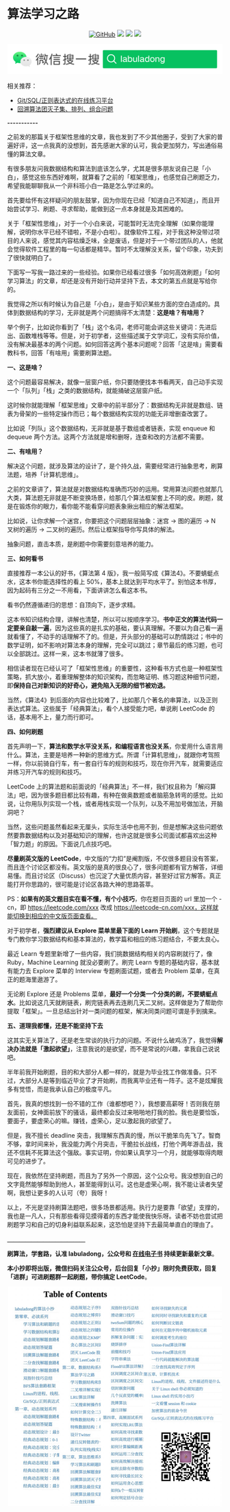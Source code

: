 # 算法学习之路


<p align='center'>
<a href="https://github.com/labuladong/fucking-algorithm" target="view_window"><img alt="GitHub" src="https://img.shields.io/github/stars/labuladong/fucking-algorithm?label=Stars&style=flat-square&logo=GitHub"></a>
<a href="https://www.zhihu.com/people/labuladong"><img src="https://img.shields.io/badge/%E7%9F%A5%E4%B9%8E-@labuladong-000000.svg?style=flat-square&logo=Zhihu"></a>
<a href="https://i.loli.net/2020/10/10/MhRTyUKfXZOlQYN.jpg"><img src="https://img.shields.io/badge/公众号-@labuladong-000000.svg?style=flat-square&logo=WeChat"></a>
<a href="https://space.bilibili.com/14089380"><img src="https://img.shields.io/badge/B站-@labuladong-000000.svg?style=flat-square&logo=Bilibili"></a>
</p>

![](../pictures/souyisou.png)

相关推荐：
  * [Git/SQL/正则表达式的在线练习平台](https://labuladong.gitbook.io/algo)
  * [回溯算法团灭子集、排列、组合问题](https://labuladong.gitbook.io/algo)

**-----------**

之前发的那篇关于框架性思维的文章，我也发到了不少其他圈子，受到了大家的普遍好评，这一点我真的没想到，首先感谢大家的认可，我会更加努力，写出通俗易懂的算法文章。

有很多朋友问我数据结构和算法到底该怎么学，尤其是很多朋友说自己是「小白」，感觉这些东西好难啊，就算看了之前的「框架思维」，也感觉自己刷题乏力，希望我能聊聊我从一个非科班小白一路是怎么学过来的。

首先要给怀有这样疑问的朋友鼓掌，因为你现在已经「知道自己不知道」，而且开始尝试学习、刷题、寻求帮助，能做到这一点本身就是及其困难的。

关于「框架性思维」，对于一个小白来说，可能暂时无法完全理解（如果你能理解，说明你水平已经不错啦，不是小白啦）。就像软件工程，对于我这种没带过项目的人来说，感觉其内容枯燥乏味，全是废话，但是对于一个带过团队的人，他就会觉得软件工程里的每一句话都是精华。暂时不太理解没关系，留个印象，功夫到了很快就明白了。

下面写一写我一路过来的一些经验。如果你已经看过很多「如何高效刷题」「如何学习算法」的文章，却还是没有开始行动并坚持下去，本文的第五点就是写给你的。

我觉得之所以有时候认为自己是「小白」，是由于知识某些方面的空白造成的。具体到数据结构的学习，无非就是两个问题搞得不太清楚：**这是啥？有啥用？**

举个例子，比如说你看到了「栈」这个名词，老师可能会讲这些关键词：先进后出、函数堆栈等等。但是，对于初学者，这些描述属于文学词汇，没有实际价值，没有解决最基本的两个问题。如何回答这两个基本问题呢？回答「这是啥」需要看教科书，回答「有啥用」需要刷算法题。

**一、这是啥？**

这个问题最容易解决，就像一层窗户纸，你只要随便找本书看两天，自己动手实现一个「队列」「栈」之类的数据结构，就能捅破这层窗户纸。

这时候你就能理解「框架思维」文章中的前半部分了：数据结构无非就是数组、链表为骨架的一些特定操作而已；每个数据结构实现的功能无非增删查改罢了。

比如说「列队」这个数据结构，无非就是基于数组或者链表，实现 enqueue 和 dequeue 两个方法。这两个方法就是增和删呀，连查和改的方法都不需要。

**二、有啥用？**

解决这个问题，就涉及算法的设计了，是个持久战，需要经常进行抽象思考，刷算法题，培养「计算机思维」。

之前的文章讲了，算法就是对数据结构准确而巧妙的运用。常用算法问题也就那几大类，算法题无非就是不断变换场景，给那几个算法框架套上不同的皮。刷题，就是在锻炼你的眼力，看你能不能看穿问题表象揪出相应的解法框架。

比如说，让你求解一个迷宫，你要把这个问题层层抽象：迷宫 -> 图的遍历 -> N 叉树的遍历 -> 二叉树的遍历。然后让框架指导你写具体的解法。

抽象问题，直击本质，是刷题中你需要刻意培养的能力。

**三、如何看书**

直接推荐一本公认的好书，《算法第 4 版》，我一般简写成《算法4》。不要蜻蜓点水，这本书你能选择性的看上 50%，基本上就达到平均水平了。别怕这本书厚，因为起码有三分之一不用看，下面讲讲怎么看这本书。

看书仍然遵循递归的思想：自顶向下，逐步求精。

这本书知识结构合理，讲解也清楚，所以可以按顺序学习。**书中正文的算法代码一定要亲自敲一遍**，因为这些真的是扎实的基础，要认真理解。不要以为自己看一遍就看懂了，不动手的话理解不了的。但是，开头部分的基础可以酌情跳过；书中的数学证明，如不影响对算法本身的理解，完全可以跳过；章节最后的练习题，也可以全部跳过。这样一来，这本书就薄了很多。

相信读者现在已经认可了「框架性思维」的重要性，这种看书方式也是一种框架性策略，抓大放小，着重理解整体的知识架构，而忽略证明、练习题这种细节问题，即**保持自己对新知识的好奇心，避免陷入无限的细节被劝退。**

当然，《算法4》到后面的内容也比较难了，比如那几个著名的串算法，以及正则表达式算法。这些属于「经典算法」，看个人接受能力吧，单说刷 LeetCode 的话，基本用不上，量力而行即可。

**四、如何刷题**

首先声明一下，**算法和数学水平没关系，和编程语言也没关系**，你爱用什么语言用什么。算法，主要是培养一种新的思维方式。所谓「计算机思维」，就跟你考驾照一样，你以前骑自行车，有一套自行车的规则和技巧，现在你开汽车，就需要适应并练习开汽车的规则和技巧。

LeetCode 上的算法题和前面说的「经典算法」不一样，我们权且称为「解闷算法」吧，因为很多题目都比较有趣，有种在做奥数题或者脑筋急转弯的感觉。比如说，让你用队列实现一个栈，或者用栈实现一个队列，以及不用加号做加法，开脑洞吧？

当然，这些问题虽然看起来无厘头，实际生活中也用不到，但是想解决这些问题依然要靠数据结构以及对基础知识的理解，也许这就是很多公司面试都喜欢出这种「智力题」的原因。下面说几点技巧吧。

**尽量刷英文版的 LeetCode**，中文版的“力扣”是阉割版，不仅很多题目没有答案，而且连个讨论区都没有。英文版的是真的很良心了，很多问题都有官方解答，详细易懂。而且讨论区（Discuss）也沉淀了大量优质内容，甚至好过官方解答。真正能打开你思路的，很可能是讨论区各路大神的思路荟萃。

PS：**如果有的英文题目实在看不懂，有个小技巧**，你在题目页面的 url 里加一个 -cn，即 https://leetcode.com/xxx 改成 https://leetcode-cn.com/xxx，这样就能切换到相应的中文版页面查看。

对于初学者，**强烈建议从 Explore 菜单里最下面的 Learn 开始刷**，这个专题就是专门教你学习数据结构和基本算法的，教学篇和相应的练习题结合，不要太良心。

最近 Learn 专题里新增了一些内容，我们挑数据结构相关的内容刷就行了，像 Ruby，Machine Learning 就没必要刷了。刷完 Learn 专题的基础内容，基本就有能力去 Explore 菜单的 Interview 专题刷面试题，或者去 Problem 菜单，在真正的题海里遨游了。

无论刷 Explore 还是 Problems 菜单，**最好一个分类一个分类的刷，不要蜻蜓点水**。比如说这几天就刷链表，刷完链表再去连刷几天二叉树。这样做是为了帮助你提取「框架」。一旦总结出针对一类问题的框架，解决同类问题可谓是手到擒来。

**五、道理我都懂，还是不能坚持下去**

这其实无关算法了，还是老生常谈的执行力的问题。不说什么破鸡汤了，我觉得**解决办法就是「激起欲望」**，注意我说的是欲望，而不是常说的兴趣，拿我自己说说吧。

半年前我开始刷题，目的和大部分人都一样的，就是为毕业找工作做准备。只不过，大部分人是等到临近毕业了才开始刷，而我离毕业还有一阵子。这不是炫耀我多有觉悟，而是我承认自己的极度平凡。

首先，我真的想找到一份不错的工作（谁都想吧？），我想要高薪呀！否则我在朋友面前，女神面前放下的骚话，最终都会反过来啪啪地打我的脸。我也是要恰饭，要面子，要虚荣心的嘛。赚钱，虚荣心，足以激起我的欲望了。

但是，我不擅长 deadline 突击，我理解东西真的慢，所以干脆笨鸟先飞了。智商不够，拿时间来补，我没能力两个月突击，干脆拉长战线，打他个两年游击战，我还不信耗不死算法这个强敌。事实证明，你如果认真学习一个月，就能够取得肉眼可见的进步了。

现在，我依然在坚持刷题，而且为了另外一个原因，这个公众号。我没想到自己的文字竟然能够帮助到他人，甚至能得到认可。这也是虚荣心啊，我不能让读者失望啊，我想让更多的人认可（夸）我呀！

以上，不光是坚持刷算法题吧，很多场景都适用。执行力是要靠「欲望」支撑的，我也是一凡人，只有那些看得见摸得着的东西才能使我快乐呀。读者不妨也尝试把刷题学习和自己的切身利益联系起来，这恐怕是坚持下去最简单直白的理由了。



**＿＿＿＿＿＿＿＿＿＿＿＿＿**

**刷算法，学套路，认准 labuladong，公众号和 [在线电子书](https://labuladong.gitbook.io/algo) 持续更新最新文章**。

**本小抄即将出版，微信扫码关注公众号，后台回复「小抄」限时免费获取，回复「进群」可进刷题群一起刷题，带你搞定 LeetCode**。

<p align='center'>
<img src="../pictures/table_qr2.jpg" width=500 >
</p>

